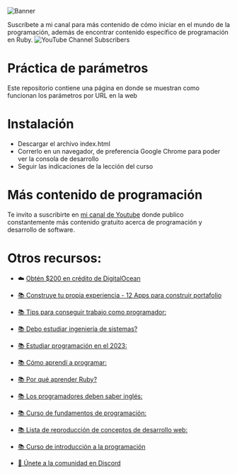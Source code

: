 ![Banner](https://estoyprogramando.co/wp-content/uploads/2023/04/Texto-del-parrafo-1-1-1.jpg)

Suscríbete a mi canal para más contenido de cómo iniciar en el mundo de la programación, además de encontrar contenido específico de programación en Ruby. ![YouTube Channel Subscribers](https://img.shields.io/youtube/channel/subscribers/UCtshJw-uPwhwo-f6450ftQA?label=Suscribirme&style=social) 

# Práctica de parámetros
Este repositorio contiene una página en donde se muestran como funcionan los parámetros por URL en la web

# Instalación
- Descargar el archivo index.html
- Correrlo en un navegador, de preferencia Google Chrome para poder ver la consola de desarrollo
- Seguir las indicaciones de la lección del curso

# Más contenido de programación

Te invito a suscribirte en [mi canal de Youtube](https://www.youtube.com/@EstoyProgramando?sub_confirmation=1) donde publico constantemente más contenido gratuito acerca de programación y desarrollo de software.

# Otros recursos:

- ☁️ [Obtén $200 en crédito de DigitalOcean](https://m.do.co/c/d55e17bf64cc)
- [📚 Construye tu propia experiencia - 12 Apps para construir portafolio](https://www.youtube.com/playlist?list=PLKdf6-2FoMDSytloROwdCQ9G2-wXcIzep)
- [📚 Tips para conseguir trabajo como programador: ](https://youtu.be/GXvL6Lkm8o8)

- [📚 Debo estudiar ingeniería de sistemas?](https://youtu.be/bi9QRJ6mjvs)

- [📚 Estudiar programación en el 2023:](https://youtu.be/j0rf2vjGUpA)

- [📚 Cómo aprendí a programar:](https://youtu.be/U_lWz4sEZ2o)

- [📚 Por qué aprender Ruby?](https://youtu.be/Fjs5J2dKKO8)

- [📚 Los programadores deben saber inglés:](https://youtu.be/qhkHvBQRtQE)

- [📚 Curso de fundamentos de programación:](https://youtu.be/rBfmeUZPGK8)

- [📚 Lista de reproducción de conceptos de desarrollo web:](https://www.youtube.com/watch?v=OuZAg9r7VzI&list=PLKdf6-2FoMDR7YxDrObdL8Z8wAyseMXsx)

- [📚 Curso de introducción a la programación](https://youtu.be/9-wkgmd6oCg)

- [👾 Únete a la comunidad en Discord](https://discord.gg/JppBGvx2jZ)
